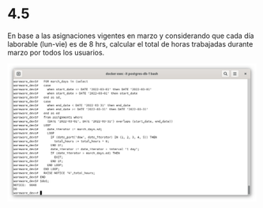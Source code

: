 # 4.5

En base a las asignaciones vigentes en marzo y considerando que cada día laborable (lun-vie) es de 8 hrs, calcular el total de horas trabajadas durante marzo por todos los usuarios.

![PSQL](img/img_4.5.png)
